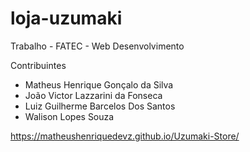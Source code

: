# loja-uzumaki
Trabalho - FATEC - Web Desenvolvimento

Contribuintes 
- Matheus Henrique Gonçalo da Silva 
- João Victor Lazzarini da Fonseca 
- Luiz Guilherme Barcelos Dos Santos
- Walison Lopes Souza


<!-- Link do site -->

https://matheushenriquedevz.github.io/Uzumaki-Store/
